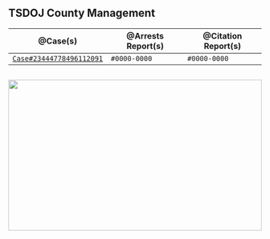 ## TSDOJ County Management

@Case(s) | @Arrests Report(s) | @Citation Report(s)
--- | --- | ---
[`Case#23444778496112091`](master/TSDOJ/Case%23444778496112091.md) | `#0000-0000` | `#0000-0000`

##

<img width="100%" height="300" src="https://cdn.discordapp.com/attachments/987509275968544768/1001254852380336270/99-997199_san-andreas-highway-patrol-ocrp-hd-png-download.png" />
